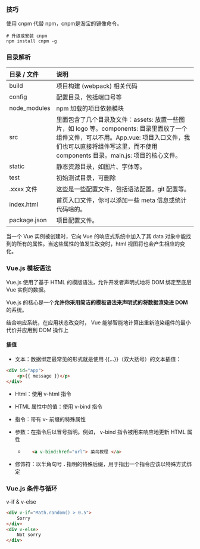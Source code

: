 ### 技巧

使用 cnpm 代替 npm，cnpm是淘宝的镜像命令。

```shell
# 升级或安装 cnpm
npm install cnpm -g
```



### 目录解析

| 目录 / 文件  | 说明                                                         |
| :----------- | :----------------------------------------------------------- |
| build        | 项目构建 (webpack) 相关代码                                  |
| config       | 配置目录，包括端口号等                                       |
| node_modules | npm 加载的项目依赖模块                                       |
| src          | 里面包含了几个目录及文件：assets: 放置一些图片，如 logo 等。components: 目录里面放了一个组件文件，可以不用。App.vue: 项目入口文件，我们也可以直接将组件写这里，而不使用 components 目录。main.js: 项目的核心文件。 |
| static       | 静态资源目录，如图片、字体等。                               |
| test         | 初始测试目录，可删除                                         |
| .xxxx 文件   | 这些是一些配置文件，包括语法配置，git 配置等。               |
| index.html   | 首页入口文件，你可以添加一些 meta 信息或统计代码啥的。       |
| package.json | 项目配置文件。                                               |



当一个 Vue 实例被创建时，它向 Vue 的响应式系统中加入了其 data 对象中能找到的所有的属性。当这些属性的值发生改变时，html 视图将也会产生相应的变化。



### Vue.js 模板语法

Vue.js 使用了基于 HTML 的模版语法，允许开发者声明式地将 DOM 绑定至底层 Vue 实例的数据。

Vue.js 的核心是一个**允许你采用简洁的模板语法来声明式的将数据渲染进 DOM** 的系统。

结合响应系统，在应用状态改变时， Vue 能够智能地计算出重新渲染组件的最小代价并应用到 DOM 操作上

#### 插值

- 文本：数据绑定最常见的形式就是使用 {{...}}（双大括号）的文本插值：

```html
<div id="app">   
    <p>{{ message }}</p> 
</div>
```

- Html：使用 v-html 指令

- HTML 属性中的值：使用 v-bind 指令

- 指令：带有 v- 前缀的特殊属性

- 参数：在指令后以冒号指明。例如， v-bind 指令被用来响应地更新 HTML 属性
  - ```html 
       <a v-bind:href="url"> 菜鸟教程 </a>
       ```
  
- 修饰符：以半角句号 **.** 指明的特殊后缀，用于指出一个指令应该以特殊方式绑定



### Vue.js 条件与循环



v-if & v-else

```html
<div v-if="Math.random() > 0.5">
    Sorry
</div>
<div v-else>
    Not sorry
</div>
```








